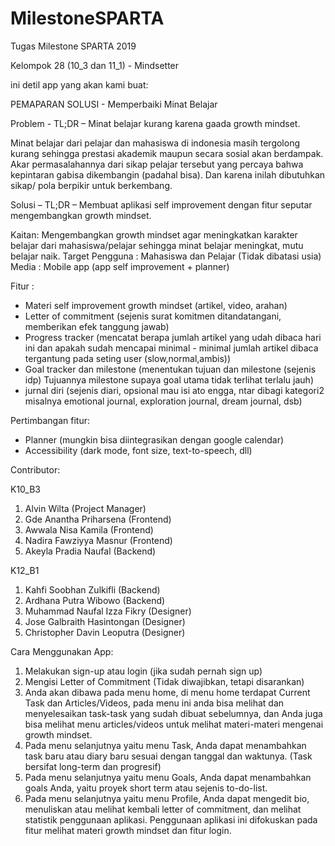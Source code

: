 # MilestoneSPARTA
Tugas Milestone SPARTA 2019

Kelompok 28 (10_3 dan 11_1) - Mindsetter

ini detil app yang akan kami buat:

PEMAPARAN SOLUSI - Memperbaiki Minat Belajar

Problem - TL;DR – Minat belajar kurang karena gaada growth mindset.

Minat belajar dari pelajar dan mahasiswa di indonesia masih tergolong kurang sehingga prestasi akademik maupun secara sosial akan berdampak. Akar permasalahannya dari sikap pelajar tersebut yang percaya bahwa kepintaran gabisa dikembangin (padahal bisa). Dan karena inilah dibutuhkan sikap/ pola berpikir untuk berkembang.

Solusi – TL;DR – Membuat aplikasi self improvement dengan fitur seputar mengembangkan growth mindset.

Kaitan: Mengembangkan growth mindset agar meningkatkan karakter belajar dari mahasiswa/pelajar sehingga minat belajar meningkat, mutu belajar naik.
Target Pengguna : Mahasiswa dan Pelajar (Tidak dibatasi usia)
Media : Mobile app (app self improvement + planner)

Fitur : 
- Materi self improvement growth mindset (artikel, video, arahan)
- Letter of commitment (sejenis surat komitmen ditandatangani, memberikan efek tanggung jawab)
- Progress tracker (mencatat berapa jumlah artikel yang udah dibaca hari ini dan apakah sudah mencapai minimal - minimal jumlah artikel dibaca tergantung pada seting user (slow,normal,ambis))
- Goal tracker dan milestone (menentukan tujuan dan milestone (sejenis idp) Tujuannya milestone supaya goal utama tidak terlihat terlalu jauh)
- jurnal diri (sejenis diari, opsional mau isi ato engga, ntar dibagi kategori2 misalnya emotional journal, exploration journal, dream journal, dsb)

Pertimbangan fitur:
- Planner (mungkin bisa diintegrasikan dengan google calendar)
- Accessibility (dark mode, font size, text-to-speech, dll)

Contributor:

K10_B3
1. Alvin Wilta                 (Project Manager)
2. Gde Anantha Priharsena      (Frontend)
3. Awwala Nisa Kamila          (Frontend)
4. Nadira Fawziyya Masnur      (Frontend)
5. Akeyla Pradia Naufal        (Backend)

K12_B1
1. Kahfi Soobhan Zulkifli      (Backend)
2. Ardhana Putra Wibowo        (Backend)
3. Muhammad Naufal Izza Fikry  (Designer)
4. Jose Galbraith Hasintongan  (Designer)
5. Christopher Davin Leoputra  (Designer)


Cara Menggunakan App:
1. Melakukan sign-up atau login (jika sudah pernah sign up)
2. Mengisi Letter of Commitment (Tidak diwajibkan, tetapi disarankan)
3. Anda akan dibawa pada menu home, di menu home terdapat Current Task dan Articles/Videos, pada menu ini anda bisa melihat dan menyelesaikan task-task yang sudah dibuat sebelumnya, dan Anda juga bisa melihat menu articles/videos untuk melihat materi-materi mengenai growth mindset.
4. Pada menu selanjutnya yaitu menu Task, Anda dapat menambahkan task baru atau diary baru sesuai dengan tanggal dan waktunya. (Task bersifat long-term dan progresif)
5. Pada menu selanjutnya yaitu menu Goals, Anda dapat menambahkan goals Anda, yaitu proyek short term atau sejenis to-do-list.
6. Pada menu selanjutnya yaitu menu Profile, Anda dapat mengedit bio, menuliskan atau melihat kembali letter of commitment, dan melihat statistik penggunaan aplikasi.
Penggunaan aplikasi ini difokuskan pada fitur melihat materi growth mindset dan fitur login.
